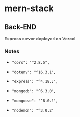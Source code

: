 # mern-stack
## Back-END
Express server deployed on Vercel

### Notes
*     "cors": "^2.8.5",
*     "dotenv": "^16.3.1",
*     "express": "^4.18.2",
*     "mongodb": "^6.3.0",
*     "mongoose": "^8.0.3",
*     "nodemon": "^3.0.2"
